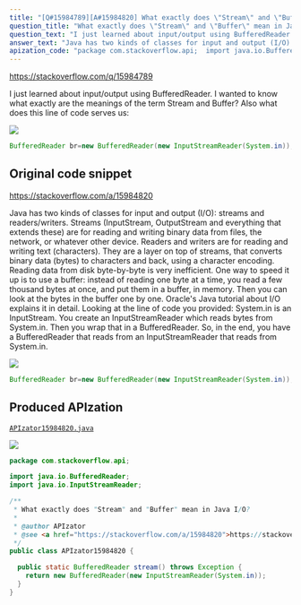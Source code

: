 ```yaml
---
title: "[Q#15984789][A#15984820] What exactly does \"Stream\" and \"Buffer\" mean in Java I/O?"
question_title: "What exactly does \"Stream\" and \"Buffer\" mean in Java I/O?"
question_text: "I just learned about input/output using BufferedReader. I wanted to know what exactly are the meanings of the term Stream and Buffer? Also what does this line of code serves us:"
answer_text: "Java has two kinds of classes for input and output (I/O): streams and readers/writers. Streams (InputStream, OutputStream and everything that extends these) are for reading and writing binary data from files, the network, or whatever other device. Readers and writers are for reading and writing text (characters). They are a layer on top of streams, that converts binary data (bytes) to characters and back, using a character encoding. Reading data from disk byte-by-byte is very inefficient. One way to speed it up is to use a buffer: instead of reading one byte at a time, you read a few thousand bytes at once, and put them in a buffer, in memory. Then you can look at the bytes in the buffer one by one. Oracle's Java tutorial about I/O explains it in detail. Looking at the line of code you provided: System.in is an InputStream. You create an InputStreamReader which reads bytes from System.in. Then you wrap that in a BufferedReader. So, in the end, you have a BufferedReader that reads from an InputStreamReader that reads from System.in."
apization_code: "package com.stackoverflow.api;  import java.io.BufferedReader; import java.io.InputStreamReader;  /**  * What exactly does \"Stream\" and \"Buffer\" mean in Java I/O?  *  * @author APIzator  * @see <a href=\"https://stackoverflow.com/a/15984820\">https://stackoverflow.com/a/15984820</a>  */ public class APIzator15984820 {    public static BufferedReader stream() throws Exception {     return new BufferedReader(new InputStreamReader(System.in));   } }"
---
```


https://stackoverflow.com/q/15984789

I just learned about input/output using BufferedReader.
I wanted to know what exactly are the meanings of the term Stream and Buffer?
Also what does this line of code serves us:


<div class="code-logo"><img src="/stackoverflow.png" /></div>

```java
BufferedReader br=new BufferedReader(new InputStreamReader(System.in));
```


## Original code snippet

https://stackoverflow.com/a/15984820

Java has two kinds of classes for input and output (I/O): streams and readers/writers.
Streams (InputStream, OutputStream and everything that extends these) are for reading and writing binary data from files, the network, or whatever other device.
Readers and writers are for reading and writing text (characters). They are a layer on top of streams, that converts binary data (bytes) to characters and back, using a character encoding.
Reading data from disk byte-by-byte is very inefficient. One way to speed it up is to use a buffer: instead of reading one byte at a time, you read a few thousand bytes at once, and put them in a buffer, in memory. Then you can look at the bytes in the buffer one by one.
Oracle&#x27;s Java tutorial about I/O explains it in detail.
Looking at the line of code you provided:
System.in is an InputStream. You create an InputStreamReader which reads bytes from System.in. Then you wrap that in a BufferedReader.
So, in the end, you have a BufferedReader that reads from an InputStreamReader that reads from System.in.

<div class="code-logo"><img src="/stackoverflow.png" /></div>

```java
BufferedReader br=new BufferedReader(new InputStreamReader(System.in));
```

## Produced APIzation

[`APIzator15984820.java`](https://github.com/pasqualesalza/apization-temp-data/raw/master/search/APIzator15984820.java)

<div class="code-logo"><img src="/apizator.png" /></div>

```java
package com.stackoverflow.api;

import java.io.BufferedReader;
import java.io.InputStreamReader;

/**
 * What exactly does "Stream" and "Buffer" mean in Java I/O?
 *
 * @author APIzator
 * @see <a href="https://stackoverflow.com/a/15984820">https://stackoverflow.com/a/15984820</a>
 */
public class APIzator15984820 {

  public static BufferedReader stream() throws Exception {
    return new BufferedReader(new InputStreamReader(System.in));
  }
}

```